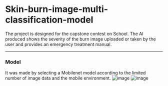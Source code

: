 # Skin-burn-image-multi-classification-model
The project is designed for the capstone contest on School. The AI produced shows the severity of the burn image uploaded or taken by the user and provides an emergency treatment manual.
***
### Model
It was made by selecting a Mobilenet model according to the limited number of image data and the mobile environment.
![image](https://github.com/wooyoungwoong-AI/Crop-pest-diagnosis-AI/assets/136695011/b7b0359d-fd69-4ea0-894b-4c385eb351f7)
![image](https://github.com/wooyoungwoong-AI/Crop-pest-diagnosis-AI/assets/136695011/ec1f1a76-6272-4930-b4b2-895a6cf8a225)
